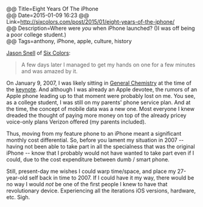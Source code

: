 @@ Title=Eight Years Of The iPhone  
@@ Date=2015-01-09 16:23
@@ Link=http://sixcolors.com/post/2015/01/eight-years-of-the-iphone/  
@@ Description=Where were *you* when iPhone launched? ()I was off being a poor college student.)  
@@ Tags=anthony, iPhone, apple, culture, history  

[Jason Snell](http://www.twitter.com/jsnell) of [Six Colors](http://www.sixcolors.com):
>A few days later I managed to get my hands on one for a few minutes and was amazed by it. 

On January 9, 2007, I was likely sitting in [General Chemistry](https://www.puc.edu/admissions/academics/chemistry) at the time of the [keynote](https://www.youtube.com/watch?v=t4OEsI0Sc_s). And although I was already an Apple devotee, the rumors of an Apple phone leading up to that moment were probably lost on me. You see, as a college student, I was still on my parents' phone service plan. And at the time, the concept of mobile data was a new one. Most everyone I knew dreaded the thought of paying more money on top of the already pricey voice-only plans Verizon offered (my parents included).

Thus, moving from my feature phone to an iPhone meant a significant monthly cost differential. So, before you lament my situation in 2007 -- having not been able to take part in all the specialness that was the original iPhone -- know that I probably would not have wanted to take part even if I could, due to the cost expenditure between dumb / smart phone. 

Still, present-day me wishes I could warp time/space, and place my 27-year-old self back in time to 2007. If I could have it my way, there would be no way I would *not* be one of the first people I knew to have that revolutionary device. Experiencing all the iterations iOS versions, hardware, etc. Sigh. 